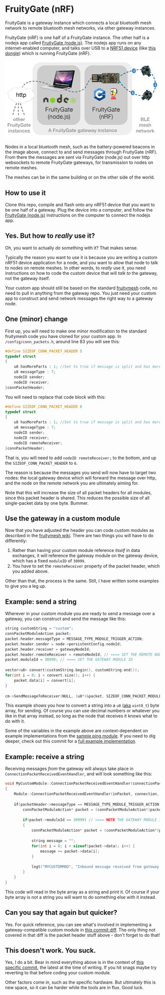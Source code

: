 FruityGate (nRF)
==
FruityGate is a gateway instance which connects a local bluetooth mesh network to remote bluetooth mesh networks, via other gateway instances.

FruityGate (nRF) is one half of a FruityGate instance. The other half is a nodejs app called [FruityGate (node.js)](https://github.com/microcosm/fruitygate-nodejs). The nodejs app runs on any internet-enabled computer, and talks over USB to a [NRF51 device](https://www.nordicsemi.com/eng/Products/nRF51-Series-SoC) (like [this dongle](https://www.digikey.com/product-detail/en/NRF51-DONGLE/1490-1037-ND/5022448)) which is running FruityGate (nRF).

![End to end diagram](/img/FruityGate.png)

Nodes in a local bluetooth mesh, such as the battery-powered beacons in the image above, connect to and send messages through FruityGate (nRF). From there the messages are sent via FruityGate (node.js) out over http websockets to remote FruityGate gateways, for transmission to nodes on remote meshes.

The meshes can be in the same building or on the other side of the world.

How to use it
--
Clone this repo, compile and flash onto any nRF51 device that you want to be one half of a gateway. Plug the device into a computer, and follow the [FruityGate (node.js)](https://github.com/microcosm/fruitygate-nodejs) instructions on the computer to connect the nodejs app.

Yes. But how to *really* use it?
--
Oh, you want to actually *do* something with it? That makes sense.

Typically the reason you want to use it is because you are writing a custom nRF51 device application for a node, and you want to allow that node to talk to nodes on remote meshes. In other words, to *really* use it, you need instructions on how to code the custom device that will *talk to* the gateway, not the gateway itself.

Your custom app should still be based on the standard [fruitymesh](https://github.com/mwaylabs/fruitymesh) code, no need to pull in anything from the gateway repo. You just need your custom app to construct and send network messages the right way *to* a gateway node.

One (minor) change
--
First up, you will need to make one minor modification to the standard fruitymesh code you have cloned for your custom app. In `/config/conn_packets.h`, around line 83 you will see this:

```cpp
#define SIZEOF_CONN_PACKET_HEADER 5
typedef struct
{
	u8 hasMoreParts : 1; //Set to true if message is split and has more data in the next packet
	u8 messageType : 7;
	nodeID sender;
	nodeID receiver;
}connPacketHeader;
```

You will need to replace that code block with this:

```cpp
#define SIZEOF_CONN_PACKET_HEADER 6
typedef struct
{
	u8 hasMoreParts : 1; //Set to true if message is split and has more data in the next packet
	u8 messageType : 7;
	nodeID sender;
	nodeID receiver;
	nodeID remoteReceiver;
}connPacketHeader;
```

That is, you will need to add `nodeID remoteReceiver;` to the bottom, and up the `SIZEOF_CONN_PACKET_HEADER` to `6`.

The reason is because the messages you send will now have to target two nodes: the local gateway device which will forward the message over http, and the node on the remote network you are ultimately aiming for.

Note that this will increase the size of all packet headers for all modules, since this packet header is shared. This reduces the possible size of all single-packet data by one byte. Bummer.

Use the gateway in a custom module
--
Now that you have adjusted the header you can code custom modules as described in the [fruitymesh wiki](https://github.com/mwaylabs/fruitymesh/wiki/Implementing-a-Custom-Module). There are two things you will have to do differently:

1. Rather than having your custom module reference *itself* in data exchanges, it will reference the gateway module on the gateway device, which has a fixed `moduleID` of `30999`.
2. You have to set the `remoteReceiver` property of the packet header, which you added above.

Other than that, the process is the same. Still, I have written some examples to give you a leg up.

Example: send a string
--
Wherever in your custom module you are ready to send a message over a gateway, you can construct and send the message like this:

```cpp
string customString = "custom";
connPacketModuleAction packet;
packet.header.messageType = MESSAGE_TYPE_MODULE_TRIGGER_ACTION;
packet.header.sender = node->persistentConfig.nodeId;
packet.header.receiver = gatewayNodeId;
packet.header.remoteReceiver = remoteNodeId; // <=== SET THE REMOTE NODE ID
packet.moduleId = 30999; // <=== SET THE GATEWAY MODULE ID

vector<u8> convert(customString.begin(), customString.end());
for(int i = 0; i < convert.size(); i++) {
    packet.data[i] = convert[i];
}

cm->SendMessageToReceiver(NULL, (u8*)&packet, SIZEOF_CONN_PACKET_MODULE_ACTION + customString.length() + 1, true);
```

This example shows you how to convert a string into a `u8` ([aka](https://github.com/mwaylabs/fruitymesh/blob/master/config/types.h) `uint8_t`) byte array, for sending. Of course you can use decimal numbers or whatever you like in that array instead, so long as the node that receives it knows what to do with it.

Some of the variables in the example above are context-dependent on example implementations from the [sample ping module](https://github.com/mwaylabs/fruitymesh/wiki/Implementing-a-Custom-Module). If you need to dig deeper, check out this commit for a [full example implementation](https://github.com/microcosm/fruitygate-nrf/commit/878422af09593218dc347b660ca09d05bc720368).

Example: receive a string
--
Receiving messages *from* the gateway will always take place in `ConnectionPacketReceivedEventHandler`, and will look something like this:

```cpp
void MyCustomModule::ConnectionPacketReceivedEventHandler(connectionPacket* inPacket, Connection* connection, connPacketHeader* packetHeader, u16 dataLength)
{
	Module::ConnectionPacketReceivedEventHandler(inPacket, connection, packetHeader, dataLength);

	if(packetHeader->messageType == MESSAGE_TYPE_MODULE_TRIGGER_ACTION){
		connPacketModuleAction* packet = (connPacketModuleAction*)packetHeader;

		if(packet->moduleId == 30999) // <=== NOTE THE GATEWAY MODULE ID
		{
			connPacketModuleAction* packet = (connPacketModuleAction*)packetHeader;

			string message = "";
			for(int i = 0; i < sizeof(packet->data); i++) {
			    message += packet->data[i];
			}

			logt("MYCUSTOMMOD", "Inbound message received from gateway: '%s'", message.c_str());
		}
	}
}
```

This code will read in the byte array as a string and print it. Of course if your byte array is not a string you will want to do something else with it instead.

Can you say that again but quicker?
--
Yes. For quick reference, you can see what's involved in implementing a gateway-compatible custom module in [this commit diff](https://github.com/microcosm/fruitygate-nrf/commit/878422af09593218dc347b660ca09d05bc720368). The only thing not covered in that diff is the packet header stuff above - don't forget to do that!

This doesn't work. You suck.
--
Yes, I do a bit. Bear in mind everything above is in the context of [this specific commit](https://github.com/mwaylabs/fruitymesh/commit/ba668a2d4a206bd93562c7c89f4369e806f678df), the latest at the time of writing. If you hit snags maybe try reverting to that before coding your custom module.

Other factors come in, such as the specific hardware. But ultimately this is new space, so it can be harder while the tools are in flux. Good luck.